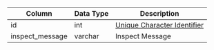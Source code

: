 | Column          | Data Type | Description                                      |
| --------------- | --------- | ------------------------------------------------ |
| id              | int       | [Unique Character Identifier](character_data.md) |
| inspect_message | varchar   | Inspect Message                                  |